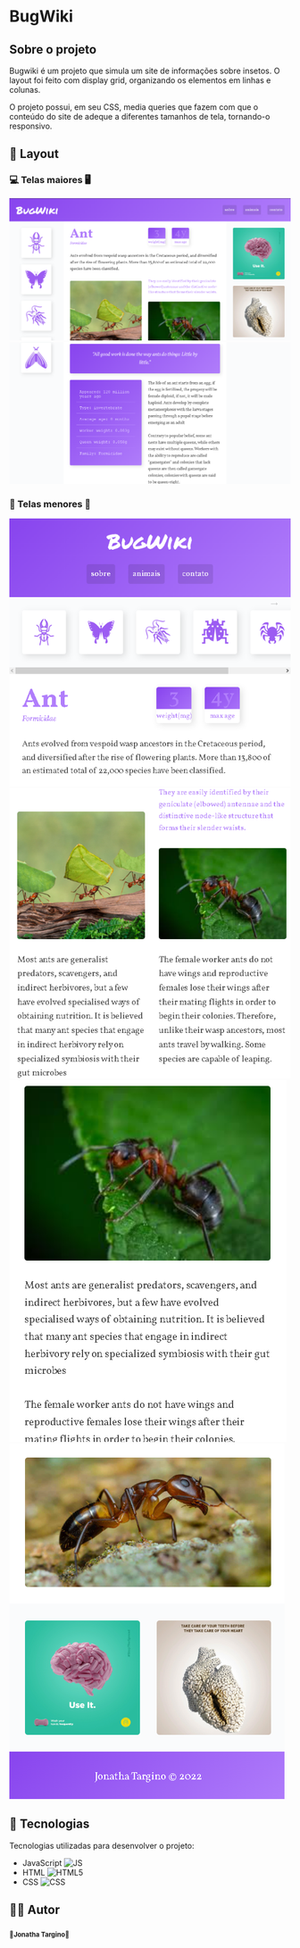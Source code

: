 # BugWiki

## Sobre o projeto

<p>Bugwiki é um projeto que simula um site de informações sobre insetos. O layout foi feito com display grid, organizando os elementos em linhas e colunas.</p>
<p>O projeto possui, em seu CSS, media queries que fazem com que o conteúdo do site de adeque a diferentes tamanhos de tela, tornando-o responsivo.</p>

## 🎨 Layout

### 💻 Telas maiores 🖥️

![layout-big1](https://github.com/jonathatargino/bugwiki-webpage/blob/main/assets/bugwiki-img1.png)
![layout-big2](https://github.com/jonathatargino/bugwiki-webpage/blob/main/assets/bugwiki-img2.png)

### 📱 Telas menores 📱

![layout-small1](https://github.com/jonathatargino/bugwiki-webpage/blob/main/assets/bugwiki-img3.png)
![layout-small2](https://github.com/jonathatargino/bugwiki-webpage/blob/main/assets/bugwiki-img4.png)
![layout-small3](https://github.com/jonathatargino/bugwiki-webpage/blob/main/assets/bugwiki-img5.png)
![layout-small4](https://github.com/jonathatargino/bugwiki-webpage/blob/main/assets/bugwiki-img6.png)

## 🚀 Tecnologias 

Tecnologias utilizadas para desenvolver o projeto:
- JavaScript ![JS](https://camo.githubusercontent.com/848defb760c0adff4362c04283f254f633ea8eff177c1640b209429d0e3d7627/68747470733a2f2f696d672e736869656c64732e696f2f62616467652f2d4a6176615363726970742d3333333333333f7374796c653d666c6174266c6f676f3d6a617661736372697074)
- HTML ![HTML5](https://camo.githubusercontent.com/b1720e127ee280daab63f84b508b29abe2540b02f5f57675765ad07da1315241/68747470733a2f2f696d672e736869656c64732e696f2f62616467652f2d48544d4c352d3333333333333f7374796c653d666c6174266c6f676f3d48544d4c35)
- CSS ![CSS](https://camo.githubusercontent.com/c38a05ab57aea563f73ae6b4aad7f556faa734d4077a7b52a2081b41ce27da40/68747470733a2f2f696d672e736869656c64732e696f2f62616467652f2d4353532d3333333333333f7374796c653d666c6174266c6f676f3d43535333266c6f676f436f6c6f723d313537324236)
 
## 🦸‍♂️ **Autor**

<p>
 <sub><strong>🌟Jonatha Targino🌟</strong></sub>
</p>
